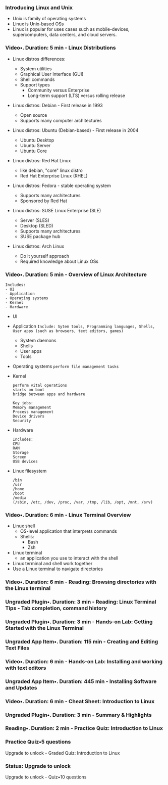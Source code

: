 ### Introducing Linux and Unix
* Unix is family of operating systems
* Linux is Unix-based OSs
* Linux is popular for uses cases such as mobile-devices, supercomputers, data centers, and cloud servers.

### Video•. Duration: 5 min - Linux Distributions
* Linux distros differences:
  - System utilities
  - Graphical User Interface (GUI)
  - Shell commands
  - Support types
    - Community versus Enterprise
    - Long-term support (LTS) versus rolling release

* Linux distros: Debian - First release in 1993
  - Open source
  - Supports many computer architectures

* Linux distros: Ubuntu (Debian-based) - First release in 2004
  - Ubuntu Desktop
  - Ubuntu Server
  - Ubuntu Core

* Linux distros: Red Hat Linux
  - like debian, "core" linux distro
  - Red Hat Enterprise Linux (RHEL)

* Linux distros: Fedora - stable operating system
  - Supports many architectures
  - Sponsored by Red Hat

* Linux distros: SUSE Linux Enterprise (SLE)
  - Server (SLES)
  - Desktop (SLED)
  - Supports many architectures
  - SUSE package hub

* Linux distros: Arch Linux
  - Do it yourself approach
  - Required knowledge about Linux OSs

### Video•. Duration: 5 min - Overview of Linux Architecture
```
Includes:
- UI
- Application
- Operating systems
- Kernel
- Hardware
```

* UI
* Application
  ```Include: Sytem tools, Programming languages, Shells, User apps (such as browsers, text editors, games)```
  - System daemons
  - Shells
  - User apps
  - Tools
* Operating systems ```perform file management tasks```
* Kernel
  ```
  perform vital operations
  starts on boot
  bridge between apps and hardware

  Key jobs:
  Memory management
  Process management
  Device drivers
  Security
  ```
* Hardware
  ```
  Includes:
  CPU
  RAM
  Storage
  Screen
  USB devices
  ```

* Linux filesystem
  ```
  /bin
  /usr
  /home
  /boot
  /media
  (/sbin, /etc, /dev, /proc, /var, /tmp, /lib, /opt, /mnt, /srv)
  ```

### Video•. Duration: 6 min - Linux Terminal Overview
* Linux shell
  - OS-level application that interprets commands
  - Shells:
    - Bash
    - Zsh
* Linux terminal
  - an application you use to interact with the shell
* Linux terminal and shell work together
* Use a Linux terminal to navigate directories

### Video•. Duration: 6 min - Reading: Browsing directories with the Linux terminal

### Ungraded Plugin•. Duration: 3 min - Reading: Linux Terminal Tips - Tab completion, command history

### Ungraded Plugin•. Duration: 3 min - Hands-on Lab: Getting Started with the Linux Terminal

### Ungraded App Item•. Duration: 115 min - Creating and Editing Text Files

### Video•. Duration: 6 min - Hands-on Lab: Installing and working with text editors

### Ungraded App Item•. Duration: 445 min - Installing Software and Updates

### Video•. Duration: 6 min - Cheat Sheet: Introduction to Linux

### Ungraded Plugin•. Duration: 3 min - Summary & Highlights

### Reading•. Duration: 2 min - Practice Quiz: Introduction to Linux

### Practice Quiz•5 questions
Upgrade to unlock - Graded Quiz: Introduction to Linux

### Status: Upgrade to unlock
Upgrade to unlock - Quiz•10 questions
